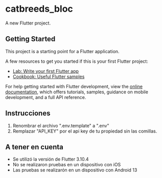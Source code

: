 # catbreeds_bloc

A new Flutter project.

## Getting Started

This project is a starting point for a Flutter application.

A few resources to get you started if this is your first Flutter project:

- [Lab: Write your first Flutter app](https://docs.flutter.dev/get-started/codelab)
- [Cookbook: Useful Flutter samples](https://docs.flutter.dev/cookbook)

For help getting started with Flutter development, view the
[online documentation](https://docs.flutter.dev/), which offers tutorials,
samples, guidance on mobile development, and a full API reference.

## Instrucciones

1. Renombrar el archivo ".env.template" a ".env"
2. Remplazar "API_KEY" por el api key de tu propiedad sin las comillas.

## A tener en cuenta

- Se utilizó la versión de Flutter 3.10.4
- No se realizaron pruebas en un dispositivo con iOS
- Las pruebas se realizarón en un dispositivo con Android 13